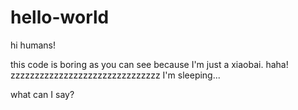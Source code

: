 # hello-world
hi humans!

this code is boring as you can see because I'm just a xiaobai.
haha!
zzzzzzzzzzzzzzzzzzzzzzzzzzzzzzz
I'm sleeping...

what can I say?
